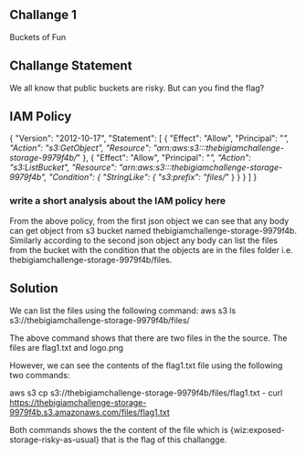## Challange 1
Buckets of Fun

## Challange Statement
We all know that public buckets are risky. But can you find the flag?

## IAM Policy

{
    "Version": "2012-10-17",
    "Statement": [
        {
            "Effect": "Allow",
            "Principal": "*",
            "Action": "s3:GetObject",
            "Resource": "arn:aws:s3:::thebigiamchallenge-storage-9979f4b/*"
        },
        {
            "Effect": "Allow",
            "Principal": "*",
            "Action": "s3:ListBucket",
            "Resource": "arn:aws:s3:::thebigiamchallenge-storage-9979f4b",
            "Condition": {
                "StringLike": {
                    "s3:prefix": "files/*"
                }
            }
        }
    ]
}

### write a short analysis about the IAM policy here
From the above policy, from the first json object we can see that any body can get object from s3 bucket named thebigiamchallenge-storage-9979f4b. Similarly according to the second json object any body can list the files from the bucket with the condition that the objects are in the files folder i.e. thebigiamchallenge-storage-9979f4b/files.

## Solution

We can list the files using the following command:
aws s3 ls s3://thebigiamchallenge-storage-9979f4b/files/ 

The above command shows that there are two files in the the source. The files are flag1.txt and logo.png

However, we can see the contents of the flag1.txt file using the following two commands:

aws s3 cp   s3://thebigiamchallenge-storage-9979f4b/files/flag1.txt -
curl https://thebigiamchallenge-storage-9979f4b.s3.amazonaws.com/files/flag1.txt

Both commands shows the the content of the file which is  {wiz:exposed-storage-risky-as-usual} that is the flag of this challangge.


